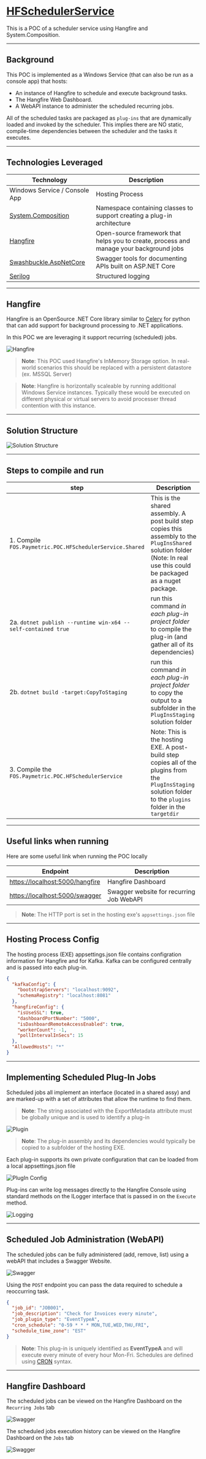 # [HFSchedulerService](https://github.com/TomBruns/HFSchedulerService)

This is a POC of a scheduler service using Hangfire and System.Composition.

---
## Background

This POC is implemented as a Windows Service (that can also be run as a console app) that hosts:
* An instance of Hangfire to schedule and execute background tasks.
* The Hangfire Web Dashboard.
* A WebAPI instance to administer the scheduled recurring jobs.

All of the scheduled tasks are packaged as `plug-ins`  that are dynamically loaded and invoked by the scheduler.  This implies there are NO static, compile-time dependencies between the scheduler and the tasks it executes. 

---
## Technologies Leveraged

|Technology | Description |
|---- | ------------ |
| Windows Service / Console App  | Hosting Process |
| [System.Composition](https://docs.microsoft.com/en-us/dotnet/api/system.composition?view=dotnet-plat-ext-3.1)  | Namespace containing classes to support creating a plug-in architecture|
| [Hangfire](https://www.hangfire.io/) | Open-source framework that helps you to create, process and manage your background jobs |
| [Swashbuckle.AspNetCore](https://www.nuget.org/packages/Swashbuckle.AspNetCore/) | Swagger tools for documenting APIs built on ASP.NET Core |
| [Serilog](https://serilog.net/) | Structured logging |

---
## Hangfire

Hangfire is an OpenSource .NET Core library similar to [Celery](http://www.celeryproject.org/) for python that can add support for background processing to .NET applications. 

In this POC we are leveraging it support recurring (scheduled) jobs.

![Hangfire](./images/hangfire.jpg?raw=true)

> **Note**: This POC used Hangfire's InMemory Storage option.  In real-world scenarios this should be replaced with a persistent datastore (ex. MSSQL Server)

> **Note**: Hangfire is horizontally scaleable by running additional Windows Service instances.  Typically these would be executed on different physical or virtual servers to avoid processer thread contention with this instance.

---
## Solution Structure

![Solution Structure](./images/solutionStructure2.jpg?raw=true)

---
## Steps to compile and run

| step | Description |
| ---- | ----------- |
| 1. Compile `FOS.Paymetric.POC.HFSchedulerService.Shared` |  This is the shared assembly.  A post build step copies this assembly to the `PlugInsShared` solution folder (Note: In real use this could be packaged as a nuget package. |
| 2a. `dotnet publish --runtime win-x64 --self-contained true` | run this command *in each plug-in project folder* to compile the plug-in (and gather all of its dependencies) |
| 2b. `dotnet build -target:CopyToStaging` | run this command *in each plug-in project folder* to copy the output to a subfolder in the `PlugInsStaging` solution folder |
| 3. Compile the `FOS.Paymetric.POC.HFSchedulerService` | Note: This is the hosting EXE.  A post-build step copies all of the plugins from the `PlugInsStaging` solution folder to the `plugins` folder in the `targetdir` |

---
## Useful links when running

Here are some useful link when running the POC locally

| Endpoint | Description |
|----------|------------|
| [https://localhost:5000/hangfire](https://localhost:5000/hangfire) | Hangfire Dashboard |
| [https://localhost:5000/swagger](https://localhost:5000/swagger)| Swagger website for recurring Job WebAPI   |

> **Note**: The HTTP port is set in the hosting exe's `appsettings.json` file 

---
## Hosting Process Config

The hosting process (EXE) appsettings.json file contains configration information for Hangfire and for Kafka.  Kafka can be configured centrally and is passed into each plug-in.

```json
{
  "kafkaConfig": {
    "bootstrapServers": "localhost:9092",
    "schemaRegistry": "localhost:8081"
  },
  "hangfireConfig": {
    "isUseSSL": true,
    "dashboardPortNumber": "5000",
    "isDashboardRemoteAccessEnabled": true,
    "workerCount": -1,
    "pollIntervalInSecs": 15
  },
  "AllowedHosts": "*"
}
```

---
## Implementing Scheduled Plug-In Jobs

Scheduled jobs all implement an interface (located in a shared assy) and are marked-up with a set of attributes that allow the runtime to find them.

> **Note**: The string associated with the ExportMetadata attribute must be globally unique and is used to identify a plug-in 

![Plugin](./images/plugIn.jpg?raw=true)

> **Note**: The plug-in assembly and its dependencies would typically be copied to a subfolder of the hosting EXE.  

Each plug-in supports its own private configuration that can be loaded from a local  appsettings.json file

![PlugIn Config](./images/pluginConfig.jpg?raw=true)

Plug-ins can write log messages directly to the Hangfire Console using standard methods on the ILogger interface that is passed in on the `Execute` method.

![Logging](./images/logging.jpg?raw=true)

---
## Scheduled Job Administration (WebAPI)

The scheduled jobs can be fully administered (add, remove, list) using a webAPI that includes a Swagger Website.

![Swagger](./images/swagger.jpg?raw=true)

Using the `POST` endpoint you can pass the data required to schedule a reoccurring task.

```json
{
  "job_id": "JOB001",
  "job_description": "Check for Invoices every minute",
  "job_plugin_type": "EventTypeA",
  "cron_schedule": "0-59 * * * MON,TUE,WED,THU,FRI",
  "schedule_time_zone": "EST"
}
```
> **Note**: This plug-in is uniquely identified as **EventTypeA** and will execute every minute of every hour Mon-Fri.  Schedules are defined using [CRON](https://en.wikipedia.org/wiki/Cron#CRON_expression) syntax.

---
## Hangfire Dashboard

The scheduled jobs can be viewed on the Hangfire Dashboard on the `Recurring Jobs` tab

![Swagger](./images/hangfireRecurringJobs.jpg?raw=true)

The scheduled jobs execution history can be viewed on the Hangfire Dashboard on the `Jobs` tab

![Swagger](./images/hangfireJob.jpg?raw=true)

